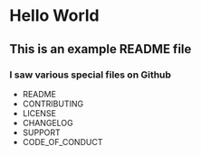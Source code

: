 # Hello World

## This is an example README file

### I saw various special files on Github

* README
* CONTRIBUTING
* LICENSE
* CHANGELOG
* SUPPORT
* CODE_OF_CONDUCT
